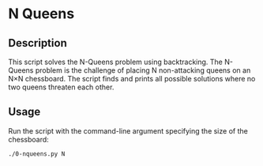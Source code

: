 # N Queens

## Description

This script solves the N-Queens problem using backtracking. The N-Queens problem is the challenge of placing N non-attacking queens on an N×N chessboard. The script finds and prints all possible solutions where no two queens threaten each other.

## Usage

Run the script with the command-line argument specifying the size of the chessboard:

```bash
./0-nqueens.py N
